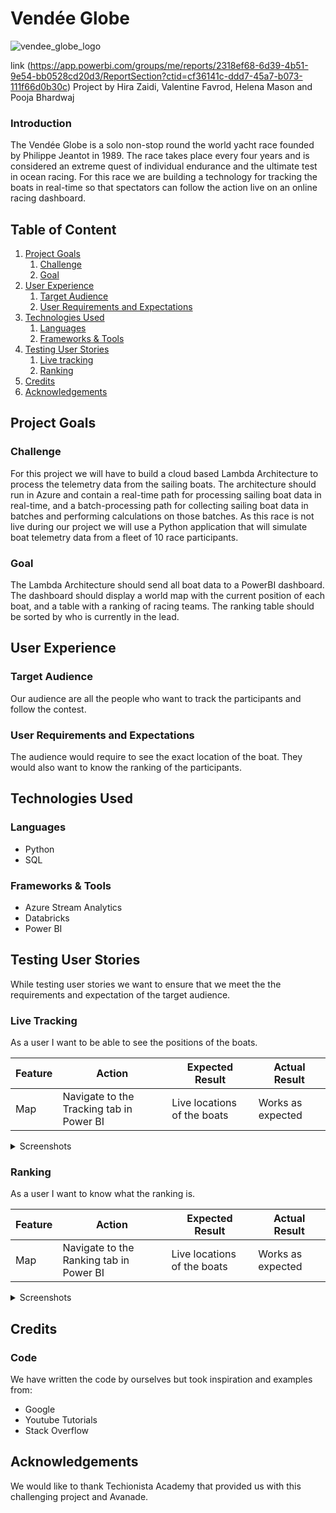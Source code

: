 # Vendée Globe 


![vendee_globe_logo](https://user-images.githubusercontent.com/98779723/186888333-b800131f-8713-4bc0-a199-22d76a705ad9.jpg)

link (https://app.powerbi.com/groups/me/reports/2318ef68-6d39-4b51-9e54-bb0528cd20d3/ReportSection?ctid=cf36141c-ddd7-45a7-b073-111f66d0b30c)
Project by Hira Zaidi, Valentine Favrod, Helena Mason and Pooja Bhardwaj

### Introduction
The Vendée Globe is a solo non-stop round the world yacht race founded by Philippe Jeantot in 1989. The race takes place every four years and is considered an extreme
quest of individual endurance and the ultimate test in ocean racing. For this race we are building a technology for tracking the boats in real-time so that spectators
can follow the action live on an online racing dashboard.



## Table of Content

1. [Project Goals](#project-goals)
    1. [Challenge](#challenge)
    2. [Goal](#goal)
2. [User Experience](#user-experience)
    1. [Target Audience](#target-audience)
    2. [User Requirements and Expectations](#user-requrements-and-expectations)
3. [Technologies Used](#technologies-used)
    1. [Languages](#languages)
    2. [Frameworks & Tools](#frameworks-&-tools)
4. [Testing User Stories](#validation)
    1. [Live tracking](#performing-tests-on-various-devices)
    2. [Ranking](#browser-compatability)
5. [Credits](#credits)
6. [Acknowledgements](#acknowledgements)

## Project Goals 


### Challenge
For this project we will have to build a cloud based Lambda Architecture to process the telemetry data from the sailing boats. 
The architecture should run in Azure and contain a real-time path for processing sailing boat data in real-time, and a batch-processing path for collecting sailing
boat data in batches and performing calculations on those batches. As this race is not live during our project we will use a Python application that will simulate boat 
telemetry data from a fleet of 10 race participants.


### Goal
The Lambda Architecture should send all boat data to a PowerBI dashboard. The dashboard should display a world map with the current position of each boat, and a table
with a ranking of racing teams. The ranking table should be sorted by who is currently in the lead.


## User Experience



### Target Audience
Our audience are all the people who want to track the participants and follow the contest.

### User Requirements and Expectations
The audience would require to see the exact location of the boat. They would also want to know the ranking of the participants.


## Technologies Used

### Languages
- Python
- SQL

### Frameworks & Tools
- Azure Stream Analytics
- Databricks
- Power BI




## Testing User Stories
While testing user stories we want to ensure that we meet the the requirements and expectation of the target audience.

### Live Tracking 
As a user I want to be able to see the positions of the boats.

| **Feature** | **Action** | **Expected Result** | **Actual Result** |
|-------------|------------|---------------------|-------------------|
| Map | Navigate to the Tracking tab in Power BI | Live locations of the boats | Works as expected |


<details><summary>Screenshots</summary>
![tracking](https://user-images.githubusercontent.com/98779723/187908441-093b5685-af68-4149-a7c6-26215d9c3de6.png)
</details>

### Ranking
As a user I want to know what the ranking is.

| **Feature** | **Action** | **Expected Result** | **Actual Result** |
|-------------|------------|---------------------|-------------------|
| Map | Navigate to the Ranking tab in Power BI | Live locations of the boats | Works as expected |


<details><summary>Screenshots</summary>
![ranking](https://user-images.githubusercontent.com/98779723/187908687-dbc3fa22-01d3-4221-bac6-f4e39a50ab18.png)

</details>


## Credits

### Code
We have written the code by ourselves but took inspiration and examples from:
- Google
- Youtube Tutorials
- Stack Overflow



## Acknowledgements
We would like to thank Techionista Academy that provided us with this challenging project and Avanade.
